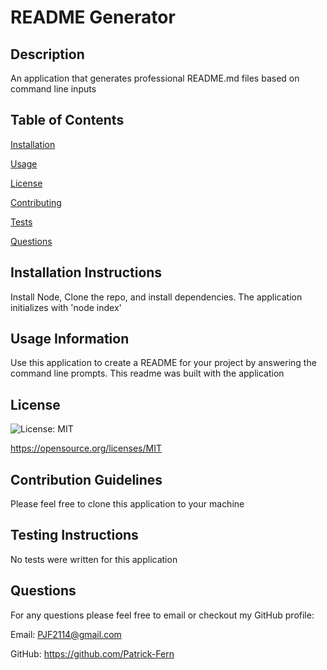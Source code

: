 
  # README Generator

  ## Description
  An application that generates professional README.md files based on command line inputs

  ## Table of Contents
  [Installation](#Installation-Instructions)
  
  [Usage](#Usage-Information)
  
  [License](#License)
  
  [Contributing](#Contribution-Guidelines)
  
  [Tests](#Testing-Instructions)
  
  [Questions](#Questions)

  ## Installation Instructions
  Install Node, Clone the repo, and install dependencies.  The application initializes with 'node index'

  ## Usage Information
  Use this application to create a README for your project by answering the command line prompts.  This readme was built with the application

  ## License 
  
  ![License: MIT](https://img.shields.io/badge/License-MIT-yellow.svg)
    
  https://opensource.org/licenses/MIT
    

  ## Contribution Guidelines 
  Please feel free to clone this application to your machine

  ## Testing Instructions
  No tests were written for this application

  ## Questions 
  For any questions please feel free to email or checkout my GitHub profile:
  
  Email:  PJF2114@gmail.com
  
  GitHub: https://github.com/Patrick-Fern


